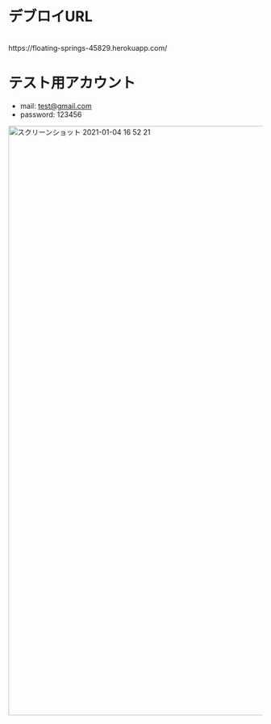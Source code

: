 
 # デブロイURL
 <br>
 https://floating-springs-45829.herokuapp.com/
  
 # テスト用アカウント
- mail: test@gmail.com
- password: 123456

<img width="1170" alt="スクリーンショット 2021-01-04 16 52 21" src="https://user-images.githubusercontent.com/70818160/103513389-da143c00-4ead-11eb-8093-5b3d1323d956.png">
